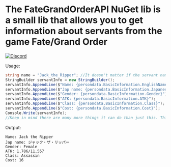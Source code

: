 # The FateGrandOrderAPI NuGet lib is a small lib that allows you to get information about servants from the game Fate/Grand Order
[![Discord](https://discordapp.com/api/guilds/525688264250753025/widget.png)](https://discord.gg/F5RhrBs)

Usage: 
```cs
string name = "Jack_the_Ripper"; //It doesn't matter if the servant name has the _ for spaces but it's a good idea to have them
StringBuilder servantInfo = new StringBuilder();
servantInfo.AppendLine($"Name: {persondata.BasicInformation.EnglishName}");
servantInfo.AppendLine($"Jap name: {persondata.BasicInformation.JapaneseName}");
servantInfo.AppendLine($"Gender: {persondata.BasicInformation.Gender}");
servantInfo.AppendLine($"ATK: {persondata.BasicInformation.ATK}");
servantInfo.AppendLine($"Class: {persondata.BasicInformation.Class}");
servantInfo.AppendLine($"Cost: {persondata.BasicInformation.Cost}");
Console.Write(servantInfo);
//Keep in mind there are many more things it can do than just this. This is just a small example
```

Output:
```
Name: Jack the Ripper
Jap name: ジャック・ザ・リッパー
Gender: Female
ATK: 1,786/11,557
Class: Assassin
Cost: 16
```
